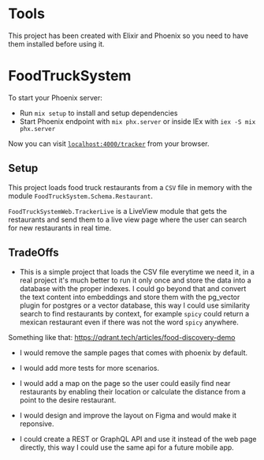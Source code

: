 
# Tools

This project has been created with Elixir and Phoenix so you need to have them installed before using it.

# FoodTruckSystem

To start your Phoenix server:

  * Run `mix setup` to install and setup dependencies
  * Start Phoenix endpoint with `mix phx.server` or inside IEx with `iex -S mix phx.server`

Now you can visit [`localhost:4000/tracker`](http://localhost:4000/tracker) from your browser.

## Setup

 This project loads food truck restaurants from a `CSV` file in memory with the module `FoodTruckSystem.Schema.Restaurant`.

`FoodTruckSystemWeb.TrackerLive` is a LiveView module that gets the restaurants and send them to a live view page where the
user can search for new restaurants in real time. 

## TradeOffs

- This is a simple project that loads the CSV file everytime we need it, in a real project it's much better to run it only once and store the data into a database with the proper indexes. I could go beyond that and convert the text content into embeddings and store them with the pg_vector plugin for postgres or a vector database, this way I could use similarity search to find restaurants by context, for example `spicy` could return a mexican restaurant even if there was not the word `spicy` anywhere.

Something like that: https://qdrant.tech/articles/food-discovery-demo

- I would remove the sample pages that comes with phoenix by default. 

- I would add more tests for more scenarios.

- I would add a map on the page so the user could easily find near restaurants by enabling their location or calculate the distance from a point to the desire restaurant.  

- I would design and improve the layout on Figma and would make it reponsive.

- I could create a REST or GraphQL API and use it instead of the web page directly, this
way I could use the same api for a future mobile app. 








